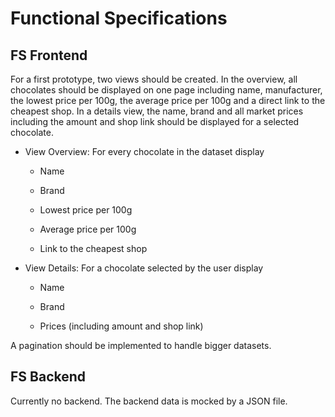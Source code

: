 # Functional Specifications
## FS Frontend

For a first prototype, two views should be created. In the overview, all chocolates should be displayed on one page including name, manufacturer, the lowest price per 100g, the average price per 100g and a direct link to the cheapest shop. In a details view, the name, brand and all market prices including the amount and shop link should be displayed for a selected chocolate.

-   View Overview: For every chocolate in the dataset display
    
    -   Name
        
    -   Brand
        
    -   Lowest price per 100g
        
    -   Average price per 100g
        
    -   Link to the cheapest shop
        
-   View Details: For a chocolate selected by the user display
    
    -   Name
        
    -   Brand
        
    -   Prices (including amount and shop link)
        

A pagination should be implemented to handle bigger datasets.
## FS Backend
Currently no backend. The backend data is mocked by a JSON file.